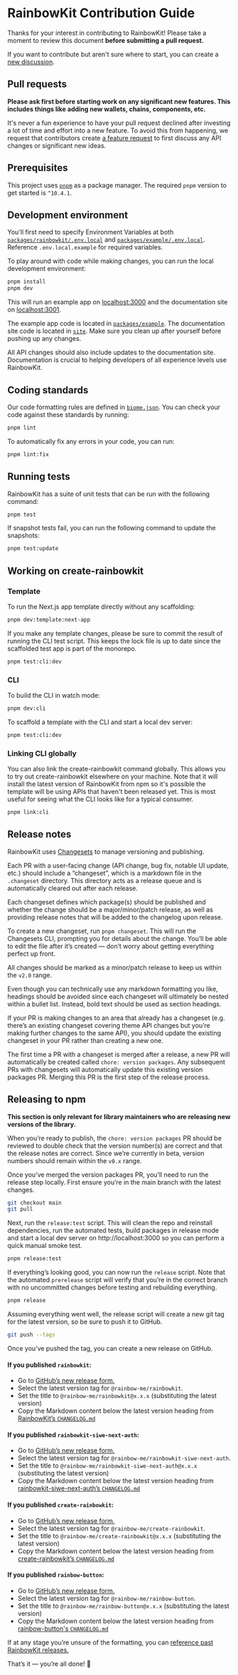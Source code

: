 # RainbowKit Contribution Guide

Thanks for your interest in contributing to RainbowKit! Please take a moment to review this document **before submitting a pull request.**

If you want to contribute but aren't sure where to start, you can create a [new discussion](https://github.com/rainbow-me/rainbowkit/discussions).

## Pull requests

**Please ask first before starting work on any significant new features. This includes things like adding new wallets, chains, components, etc.**

It's never a fun experience to have your pull request declined after investing a lot of time and effort into a new feature. To avoid this from happening, we request that contributors create [a feature request](https://github.com/rainbow-me/rainbowkit/discussions/new?category=ideas) to first discuss any API changes or significant new ideas.

## Prerequisites

This project uses [`pnpm`](https://pnpm.io) as a package manager. The required `pnpm` version to get started is `^10.4.1`.

## Development environment

You'll first need to specify Environment Variables at both [`packages/rainbowkit/.env.local`](../packages/rainbowkit/) and
[`packages/example/.env.local`](../packages/example/). Reference `.env.local.example` for required variables.

To play around with code while making changes, you can run the local development environment:

```bash
pnpm install
pnpm dev
```

This will run an example app on [localhost:3000](http://localhost:3000) and the documentation site on [localhost:3001](http://localhost:3001).

The example app code is located in [`packages/example`](../packages/example). The documentation site code is located in [`site`](../site). Make sure you clean up after yourself before pushing up any changes.

All API changes should also include updates to the documentation site. Documentation is crucial to helping developers of all experience levels use RainbowKit.

## Coding standards

Our code formatting rules are defined in [`biome.json`](../.biome.json). You can check your code against these standards by running:

```bash
pnpm lint
```

To automatically fix any errors in your code, you can run:

```bash
pnpm lint:fix
```

## Running tests

RainbowKit has a suite of unit tests that can be run with the following command:

```bash
pnpm test
```

If snapshot tests fail, you can run the following command to update the snapshots:

```bash
pnpm test:update
```

## Working on create-rainbowkit

### Template

To run the Next.js app template directly without any scaffolding:

```bash
pnpm dev:template:next-app
```

If you make any template changes, please be sure to commit the result of running the CLI test script. This keeps the lock file is up to date since the scaffolded test app is part of the monorepo.

```bash
pnpm test:cli:dev
```

### CLI

To build the CLI in watch mode:

```bash
pnpm dev:cli
```

To scaffold a template with the CLI and start a local dev server:

```bash
pnpm test:cli:dev
```

### Linking CLI globally

You can also link the create-rainbowkit command globally. This allows you to try out create-rainbowkit elsewhere on your machine. Note that it will install the latest version of RainbowKit from npm so it's possible the template will be using APIs that haven't been released yet. This is most useful for seeing what the CLI looks like for a typical consumer.

```bash
pnpm link:cli
```

## Release notes

RainbowKit uses [Changesets](https://github.com/changesets/changesets) to manage versioning and publishing.

Each PR with a user-facing change (API change, bug fix, notable UI update, etc.) should include a “changeset”, which is a markdown file in the `.changeset` directory. This directory acts as a release queue and is automatically cleared out after each release.

Each changeset defines which package(s) should be published and whether the change should be a major/minor/patch release, as well as providing release notes that will be added to the changelog upon release.

To create a new changeset, run `pnpm changeset`. This will run the Changesets CLI, prompting you for details about the change. You’ll be able to edit the file after it’s created — don’t worry about getting everything perfect up front.

All changes should be marked as a minor/patch release to keep us within the `v2.0` range.

Even though you can technically use any markdown formatting you like, headings should be avoided since each changeset will ultimately be nested within a bullet list. Instead, bold text should be used as section headings.

If your PR is making changes to an area that already has a changeset (e.g. there’s an existing changeset covering theme API changes but you’re making further changes to the same API), you should update the existing changeset in your PR rather than creating a new one.

The first time a PR with a changeset is merged after a release, a new PR will automatically be created called `chore: version packages`. Any subsequent PRs with changesets will automatically update this existing version packages PR. Merging this PR is the first step of the release process.

## Releasing to npm

**This section is only relevant for library maintainers who are releasing new versions of the library.**

When you’re ready to publish, the `chore: version packages` PR should be reviewed to double check that the version number(s) are correct and that the release notes are correct. Since we’re currently in beta, version numbers should remain within the `v0.x` range.

Once you’ve merged the version packages PR, you’ll need to run the release step locally. First ensure you’re in the main branch with the latest changes.

```bash
git checkout main
git pull
```

Next, run the `release:test` script. This will clean the repo and reinstall dependencies, run the automated tests, build packages in release mode and start a local dev server on http://localhost:3000 so you can perform a quick manual smoke test.

```bash
pnpm release:test
```

If everything’s looking good, you can now run the `release` script. Note that the automated `prerelease` script will verify that you’re in the correct branch with no uncommitted changes before testing and rebuilding everything.

```bash
pnpm release
```

Assuming everything went well, the release script will create a new git tag for the latest version, so be sure to push it to GitHub.

```bash
git push --tags
```

Once you’ve pushed the tag, you can create a new release on GitHub.

#### If you published `rainbowkit`:

- Go to [GitHub’s new release form.](https://github.com/rainbow-me/rainbowkit/releases/new)
- Select the latest version tag for `@rainbow-me/rainbowkit`.
- Set the title to `@rainbow-me/rainbowkit@x.x.x` (substituting the latest version)
- Copy the Markdown content below the latest version heading from [RainbowKit’s `CHANGELOG.md`](../packages/rainbowkit/CHANGELOG.md)

#### If you published `rainbowkit-siwe-next-auth`:

- Go to [GitHub’s new release form.](https://github.com/rainbow-me/rainbowkit/releases/new)
- Select the latest version tag for `@rainbow-me/rainbowkit-siwe-next-auth`.
- Set the title to `@rainbow-me/rainbowkit-siwe-next-auth@x.x.x` (substituting the latest version)
- Copy the Markdown content below the latest version heading from [rainbowkit-siwe-next-auth’s `CHANGELOG.md`](../packages/rainbowkit-siwe-next-auth/CHANGELOG.md)

#### If you published `create-rainbowkit`:

- Go to [GitHub’s new release form.](https://github.com/rainbow-me/rainbowkit/releases/new)
- Select the latest version tag for `@rainbow-me/create-rainbowkit`.
- Set the title to `@rainbow-me/create-rainbowkit@x.x.x` (substituting the latest version)
- Copy the Markdown content below the latest version heading from [create-rainbowkit’s `CHANGELOG.md`](../packages/create-rainbowkit/CHANGELOG.md)

#### If you published `rainbow-button`:

- Go to [GitHub’s new release form.](https://github.com/rainbow-me/rainbowkit/releases/new)
- Select the latest version tag for `@rainbow-me/rainbow-button`.
- Set the title to `@rainbow-me/rainbow-button@x.x.x` (substituting the latest version)
- Copy the Markdown content below the latest version heading from [rainbow-button's `CHANGELOG.md`](../packages/rainbow-button/CHANGELOG.md)

If at any stage you’re unsure of the formatting, you can [reference past RainbowKit releases.](https://github.com/rainbow-me/rainbowkit/releases)

That’s it — you’re all done! 🎉
